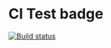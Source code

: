 # CI Test badge

[![Build status](https://ci.appveyor.com/api/projects/status/5mcyrufdcrkkakqy?svg=true)](https://ci.appveyor.com/project/IrinaGinger/ahj-dom)